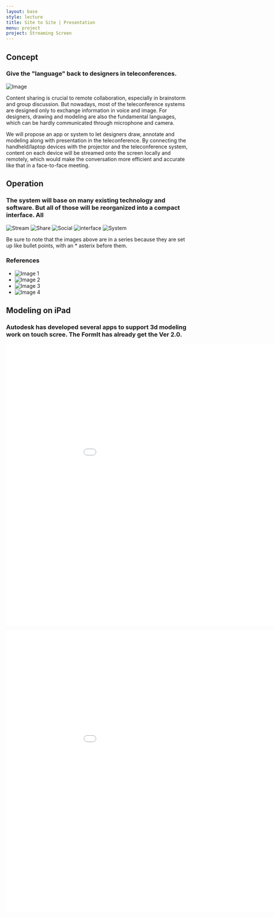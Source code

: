 ```yaml
---
layout: base
style: lecture
title: Site to Site | Presentation
menu: project
project: Streaming Screen
---
```

##  Concept

### Give the "language" back to designers in teleconferences. 

![Image](https://github.com/yonoo/site2site.github.io/blob/master/projects/Streaming_Screen/image/Collage.jpg?raw=true)

Content sharing is crucial to remote collaboration, especially in brainstorm and group discussion. But nowadays, most of the teleconference systems are designed only to exchange information in voice and image. For designers, drawing and modeling are also the fundamental languages, which can be hardly communicated through microphone and camera. 

We will propose an app or system to let designers draw, annotate and modeling along with presentation in the teleconference. By connecting the handheld/laptop devices with the projector and the teleconference system, content on each device will be streamed onto the screen locally and remotely, which would make the conversation more efficient and accurate like that in a face-to-face meeting.


## Operation

### The system will base on many existing technology and software. But all of those will be reorganized into a compact interface. All

![Stream](https://github.com/yonoo/site2site.github.io/blob/master/projects/Streaming_Screen/image/Diagram_1.jpg?raw=true)
![Share](https://github.com/yonoo/site2site.github.io/blob/master/projects/Streaming_Screen/image/Diagram_2.jpg?raw=true)
![Social](https://github.com/yonoo/site2site.github.io/blob/master/projects/Streaming_Screen/image/Diagram_3.jpg?raw=true)
![interface](https://github.com/yonoo/site2site.github.io/blob/master/projects/Streaming_Screen/image/Diagram_4.jpg?raw=true)
![System](https://github.com/yonoo/site2site.github.io/blob/master/projects/Streaming_Screen/image/Diagram_5.jpg?raw=true)

Be sure to note that the images above are in a series because they are set up like bullet points, with an \* asterix before them.

###  References

*	![Image 1](https://github.com/yonoo/site2site.github.io/blob/master/projects/Streaming_Screen/image/Meeting.jpg?raw=true)
*	![Image 2](http://i1.ytimg.com/vi/jj6q_z2Ni9M/hqdefault.jpg)
*	![Image 3](http://1.design-milk.com/images/2013/08/trupad-annotate-ipad-photo-app-600x399.jpg)
*	![Image 4](https://github.com/yonoo/site2site.github.io/blob/master/projects/Streaming_Screen/image/Autodesk_FormIt_iPad_App_03_gallery.jpg?raw=true)


## Modeling on iPad

### Autodesk has developed several apps to support 3d modeling work on touch scree. The FormIt has already get the Ver 2.0.

<object width="1024" height="500"><param name="movie" value="http://youtu.be/M-4MH64pnWw"></param><param name="allowFullScreen" value="true"></param><param name="allowscriptaccess" value="always"></param><embed src="//www.youtube.com/v/khwQ9lf2DJQ?hl=en_US&amp;version=3" type="application/x-shockwave-flash" width="1024" height="768" allowscriptaccess="always" allowfullscreen="true"></embed></object>

<object width="1024" height="500"><param name="movie" value="http://youtu.be/dIuRnaym_hQ"></param><param name="allowFullScreen" value="true"></param><param name="allowscriptaccess" value="always"></param><embed src="//www.youtube.com/v/khwQ9lf2DJQ?hl=en_US&amp;version=3" type="application/x-shockwave-flash" width="1024" height="768" allowscriptaccess="always" allowfullscreen="true"></embed></object>
